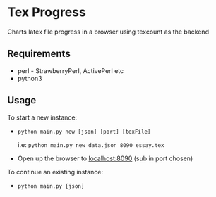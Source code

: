 # Tex Progress
Charts latex file progress in a browser using texcount as the backend

## Requirements
 - perl - StrawberryPerl, ActivePerl etc
 - python3

## Usage
To start a new instance:
 - `python main.py new [json] [port] [texFile]`

    i.e: `python main.py new data.json 8090 essay.tex`
 - Open up the browser to [localhost:8090](http://localhost:8090) (sub in port chosen)

To continue an existing instance:
 - `python main.py [json]`
